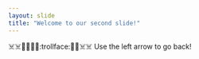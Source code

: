 ```yaml
---
layout: slide
title: "Welcome to our second slide!"
---
```

:skull_and_crossbones::skull_and_crossbones::pirate_flag::pirate_flag::trollface::pirate_flag::skull_and_crossbones::skull_and_crossbones:
Use the left arrow to go back!

